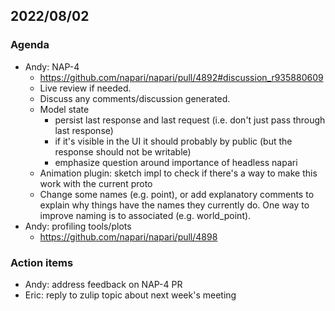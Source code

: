 ## 2022/08/02

### Agenda

- Andy: NAP-4
    - https://github.com/napari/napari/pull/4892#discussion_r935880609
    - Live review if needed.
    - Discuss any comments/discussion generated.
    - Model state
        - persist last response and last request (i.e. don't just pass through last response)
        - if it's visible in the UI it should probably by public (but the response should not be writable)
        - emphasize question around importance of headless napari
    - Animation plugin: sketch impl to check if there's a way to make this work with the current proto
    - Change some names (e.g. point), or add explanatory comments to explain why things have the names they currently do. One way to improve naming is to associated (e.g. world_point).
- Andy: profiling tools/plots
    - https://github.com/napari/napari/pull/4898

### Action items

- Andy: address feedback on NAP-4 PR
- Eric: reply to zulip topic about next week's meeting
